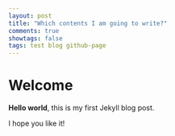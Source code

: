 ```yaml
---
layout: post
title: "Which contents I am going to write?"
comments: true
showtags: false
tags: test blog github-page
---
```


# Welcome
**Hello world**, this is my first Jekyll blog post.

I hope you like it!